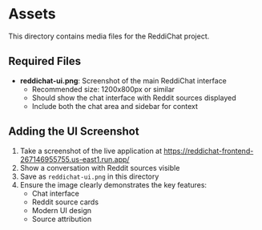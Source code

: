 # Assets

This directory contains media files for the ReddiChat project.

## Required Files

- **reddichat-ui.png**: Screenshot of the main ReddiChat interface
  - Recommended size: 1200x800px or similar
  - Should show the chat interface with Reddit sources displayed
  - Include both the chat area and sidebar for context

## Adding the UI Screenshot

1. Take a screenshot of the live application at <https://reddichat-frontend-267146955755.us-east1.run.app/>
2. Show a conversation with Reddit sources visible
3. Save as `reddichat-ui.png` in this directory
4. Ensure the image clearly demonstrates the key features:
   - Chat interface
   - Reddit source cards
   - Modern UI design
   - Source attribution
